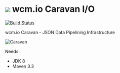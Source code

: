 <img src="http://wcm.io/images/favicon-16@2x.png"/> wcm.io Caravan I/O
======
[![Build Status](https://travis-ci.org/wcm-io-caravan/caravan-io.png?branch=develop)](https://travis-ci.org/wcm-io-caravan/caravan-io)

wcm.io Caravan - JSON Data Pipelining Infrastructure

![Caravan](https://github.com/wcm-io-caravan/caravan-tooling/blob/master/public_site/src/site/resources/images/caravan.gif)

Needs:
- JDK 8
- Maven 3.3
